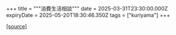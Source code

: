 +++
title = """消費生活相談"""
date = 2025-03-31T23:30:00.000Z
expiryDate = 2025-05-20T18:30:46.350Z
tags = ["kuriyama"]
+++


[[source]](https://www.town.kuriyama.hokkaido.jp/soshiki/51/54.html)
